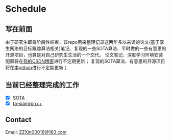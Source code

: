 # Schedule

## 写在前面

由于研究生即将阶段性结束，该repo用来整理记录这两年多以来读的论文(基于孪生网络的目标跟踪算法相关)笔记、复现的一些SOTA算法、平时做的一些有意思的开源项目，也算是对自己研究生生活的一个交代。
论文笔记、深度学习环境安装配置将在[我的CSDN博客](https://blog.csdn.net/ZZXin_)进行不定期更新；
复现的SOTA算法、有意思的开源项目将在[本github](https://github.com/ZZXin)进行不定期更新；

## 当前已经整理完成的工作

- [x] [SOTA](https://github.com/ZZXin/Online-Visual-Tracking-SOTA)
- [x] [ta-siamrpn++](https://github.com/ZZXin/ta-siamrpn)

## Contact

Email: ZZXin00016@163.com


















